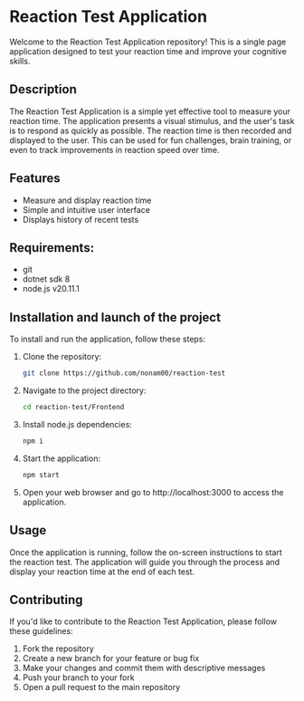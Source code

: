 # Reaction Test Application

Welcome to the Reaction Test Application repository! This is a single page application designed to test your reaction time and improve your cognitive skills. 

## Description

The Reaction Test Application is a simple yet effective tool to measure your reaction time. The application presents a visual stimulus, and the user's task is to respond as quickly as possible. The reaction time is then recorded and displayed to the user. This can be used for fun challenges, brain training, or even to track improvements in reaction speed over time.

## Features

- Measure and display reaction time
- Simple and intuitive user interface
- Displays history of recent tests

## Requirements:

- git
- dotnet sdk 8
- node.js v20.11.1

## Installation and launch of the project

To install and run the application, follow these steps:

1. Clone the repository: 
   ```bash
   git clone https://github.com/nonam00/reaction-test
   ```

2. Navigate to the project directory:
   ```bash
   cd reaction-test/Frontend
   ```
   
3. Install node.js dependencies:
   ```bash
   npm i
   ```
   
4. Start the application:
   ```bash
   npm start
   ```
     
5. Open your web browser and go to http://localhost:3000 to access the application.
    
## Usage

Once the application is running, follow the on-screen instructions to start the reaction test. The application will guide you through the process and display your reaction time at the end of each test.

## Contributing

If you'd like to contribute to the Reaction Test Application, please follow these guidelines:

1. Fork the repository
2. Create a new branch for your feature or bug fix
3. Make your changes and commit them with descriptive messages
4. Push your branch to your fork
5. Open a pull request to the main repository
